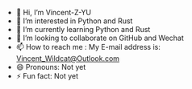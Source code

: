 - 👋 Hi, I’m Vincent-Z-YU
- 👀 I’m interested in Python and Rust
- 🌱 I’m currently learning Python and Rust
- 💞️ I’m looking to collaborate on GitHub and Wechat
- 📫 How to reach me : My E-mail address is: Vincent_Wildcat@Outlook.com
- 😄 Pronouns: Not yet
- ⚡ Fun fact: Not yet

<!---
Vincent-Z-YU/Vincent-Z-YU is a ✨ special ✨ repository because its `README.md` (this file) appears on your GitHub profile.
You can click the Preview link to take a look at your changes.
--->
